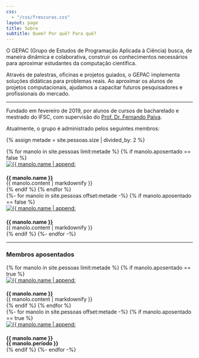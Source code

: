 ```yaml
---
css:
  - "/css/frescuras.css"
layout: page
title: Sobre
subtitle: Quem? Por quê? Para quê?
---
```


O GEPAC (Grupo de Estudos de Programação Aplicada à Ciência) busca, de maneira
dinâmica e colaborativa, construir os conhecimentos necessários para aproximar
estudantes da computação científica.

Através de palestras, oficinas e projetos guiados, o GEPAC implementa soluções
didáticas para problemas reais. Ao aproximar os alunos de projetos
computacionais, ajudamos a capacitar futuros pesquisadores e profissionais do
mercado.

---

Fundado em fevereiro de 2019, por alunos de cursos de bacharelado e mestrado do
IFSC, com supervisão do
[Prof. Dr. Fernando Paiva](https://www2.ifsc.usp.br/portal-ifsc/pagina-pessoal-docente/?codigo=7228).

Atualmente, o grupo é administrado pelos seguintes membros:

{% assign metade = site.pessoas.size | divided_by: 2 %}

<div class="row">
<div class="col-md-6 col-sm-6">
{% for manolo in site.pessoas limit:metade %}
	{% if manolo.aposentado == false %}
		<div class="media frescurinhas">
			<div class="pull-right ">
				<a href="{{ manolo.link | default: "#" }}">
					<img class="media-object img-circle fotinha" src="/pessoas/{{ manolo.photo | default: "ninguem.jpg" }}" alt="{{ manolo.name | append: " é supimpa :)" }}">
				</a>
			</div>
			<div class="media-body">
				<h4 class="media-heading">{{ manolo.name }}</h4>
				<div style="margin-top: -1.5em">
					{{ manolo.content | markdownify }}
				</div>
			</div>
		</div>
	{% endif %}
{% endfor %}
</div>

<div class="col-md-6 col-sm-6">
{%- for manolo in site.pessoas offset:metade -%}
	{% if manolo.aposentado == false %}
		<div class="media frescurinhas">
			<div class="pull-left">
				<a href="{{ manolo.link | default: "#" }}">
					<img class="media-object img-circle" src="/pessoas/{{ manolo.photo | default: "ninguem.jpg" }}" alt="{{ manolo.name | append: " é supimpa :)" }}">
				</a>
			</div>
			<div class="media-body">
				<h4 class="media-heading">{{ manolo.name }}</h4>
				<div style="margin-top: -1.5em">
					{{ manolo.content | markdownify }}
				</div>
			</div>
		</div>
	{% endif %}
{%- endfor -%}
</div>
</div>

---
### Membros aposentados

<div class="row">
<div class="col-md-6 col-sm-6">
{% for manolo in site.pessoas limit:metade %}
	{% if manolo.aposentado == true %}
		<div class="media frescurinhas">
			<div class="pull-right ">
				<a href="{{ manolo.link | defeult: "#" }}">
					<img class="media-object img-circle fotinha" src="/pessoas/{{ manolo.photo | default: "ninguem.jpg" }}" alt="{{ manolo.name | append: " é supimpa :)" }}">
				</a>
			</div>
			<div class="media-body">
				<h4 class="media-heading">{{ manolo.name }}</h4>
				<div style="margin-top: -1.5em">
					{{ manolo.content | markdownify }}
				</div>
			</div>
		</div>
	{% endif %}
{% endfor %}
</div>

<div class="col-md-6 col-sm-6">
{%- for manolo in site.pessoas offset:metade -%}
	{% if manolo.aposentado == true %}
		<div class="media frescurinhas">
			<div class="pull-left">
				<a href="{{ manolo.link | default: "#" }}">
					<img class="media-object img-circle" src="/pessoas/{{ manolo.photo | default: "ninguem.jpg" }}" alt="{{ manolo.name | append: " é supimpa :)" }}">
				</a>
			</div>
			<div class="media-body">
				<h4 class="media-heading">{{ manolo.name }}</h4>
				<div style="margin-top: -1.5em">
					<b>{{ manolo.periodo }}</b>
				</div>
			</div>
		</div>
	{% endif %}
{%- endfor -%}
</div>
</div>
